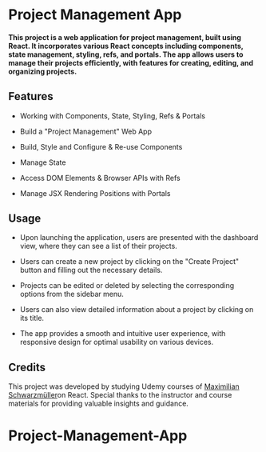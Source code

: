 # Project Management App

#### This project is a web application for project management, built using React. It incorporates various React concepts including components, state management, styling, refs, and portals. The app allows users to manage their projects efficiently, with features for creating, editing, and organizing projects.

## Features

- Working with Components, State, Styling, Refs & Portals

- Build a "Project Management" Web App

- Build, Style and Configure & Re-use Components

- Manage State

- Access DOM Elements & Browser APIs with Refs

- Manage JSX Rendering Positions with Portals

## Usage

- Upon launching the application, users are presented with the dashboard view, where they can see a list of their projects.

- Users can create a new project by clicking on the "Create Project" button and filling out the necessary details.

- Projects can be edited or deleted by selecting the corresponding options from the sidebar menu.

- Users can also view detailed information about a project by clicking on its title.

- The app provides a smooth and intuitive user experience, with responsive design for optimal usability on various devices.

## Credits

This project was developed by studying Udemy courses of [Maximilian Schwarzmüller](https://www.udemy.com/user/maximilian-schwarzmuller/)on React. Special thanks to the instructor and course materials for providing valuable insights and guidance.
# Project-Management-App
